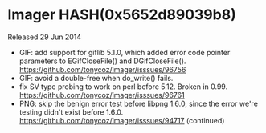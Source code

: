 # Imager HASH(0x5652d89039b8)

Released 29 Jun 2014

- GIF: add support for giflib 5.1.0, which added error code pointer parameters to EGifCloseFile() and DGifCloseFile(). https://github.com/tonycoz/imager/isssues/96756 
- GIF: avoid a double-free when do_write() fails. 
- fix SV type probing to work on perl before 5.12. Broken in 0.99. https://github.com/tonycoz/imager/isssues/96761 
- PNG: skip the benign error test before libpng 1.6.0, since the error we're testing didn't exist before 1.6.0. https://github.com/tonycoz/imager/isssues/94717 (continued)